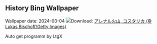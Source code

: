 ## History Bing Wallpaper
Wallpaper date: 2024-03-04
![](https://www.bing.com/th?id=OHR.ArenalCostaRica_JA-JP1112345495_UHD.jpg&w=1000)Download: [アレナル火山, コスタリカ (© Lukas Bischoff/Getty Images)](https://www.bing.com/th?id=OHR.ArenalCostaRica_JA-JP1112345495_UHD.jpg)

Auto get programm by LtgX
